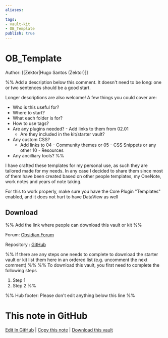 ```yaml
---
aliases: 
- 
tags:
- vault-kit
- OB_Template
publish: true
---
```


# OB_Template
Author: [[Zektor|Hugo Santos (Zektor)]]

%% Add a description below this comment. It doesn't need to be long: one or two sentences should be a good start. 

Longer descriptions are also welcome! A few things you could cover are: 
- Who is this useful for?
- Where to start?
- What each folder is for?
- How to use tags?
- Are any plugins needed? - Add links to them from 02.01
	- Are they included in the kit/starter vault?
- Any custom CSS? 
	- Add links to 04 - Community themes or 05 - CSS Snippets or any other 10 - Resources
- Any ancilliary tools?
%%

I have crafted these templates for my personal use, as such they are tailored made for my needs. In any case I decided to share them since most of them have been created based on other people templates, my OneNote, work notes and years of note taking.

For this to work properly, make sure you have the Core Plugin "Templates" enabled, and it does not hurt to have DataView as well

## Download 

%% Add the link where people can download this vault or kit %%

Forum:  [Obsidian Forum](https://forum.obsidian.md/t/obsidian-notes-template/28940)

Repository : [GitHub](https://github.com/llZektorll/OB_Template)

%% If there are any steps one needs to complete to download the starter vault or kit list them here in an ordered list (e.g. uncomment the next comment)
%%
%% To download this vault, you first need to complete the following steps
1. Step 1
2. Step 2
%%

%% Hub footer: Please don't edit anything below this line %%

# This note in GitHub

<span class="git-footer">[Edit In GitHub](https://github.dev/obsidian-community/obsidian-hub/blob/main/03%20-%20Showcases%20%26%20Templates/Vaults/OB_Template.md "git-hub-edit-note") | [Copy this note](https://raw.githubusercontent.com/obsidian-community/obsidian-hub/main/03%20-%20Showcases%20%26%20Templates/Vaults/OB_Template.md "git-hub-copy-note") | [Download this vault](https://github.com/obsidian-community/obsidian-hub/archive/refs/heads/main.zip "git-hub-download-vault") </span>
